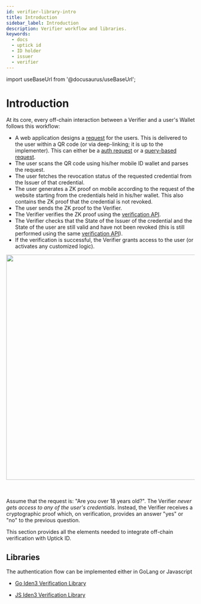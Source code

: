 ```yaml
---
id: verifier-library-intro
title: Introduction
sidebar_label: Introduction
description: Verifier workflow and libraries.
keywords:
  - docs
  - uptick id
  - ID holder
  - issuer
  - verifier
---
```


import useBaseUrl from '@docusaurus/useBaseUrl';

# Introduction

At its core, every off-chain interaction between a Verifier and a user's Wallet follows this workflow:

- A web application designs a [request](./request-api-guide.md) for the users. This is delivered to the user within a QR code (or via deep-linking; it is up to the implementer). This can either be a [auth request](./request-api-guide.md#basic-auth-request) or a [query-based request](./request-api-guide.md#query-based-request).
- The user scans the QR code using his/her mobile ID wallet and parses the request.
- The user fetches the revocation status of the requested credential from the Issuer of that credential.
- The user generates a ZK proof on mobile according to the request of the website starting from the credentials held in his/her wallet. This also contains the ZK proof that the credential is not revoked.
- The user sends the ZK proof to the Verifier.
- The Verifier verifies the ZK proof using the [verification API](./verification-api-guide.md).
- The Verifier checks that the State of the Issuer of the credential and the State of the user are still valid and have not been revoked (this is still performed using the same [verification API](./verification-api-guide.md)).
- If the verification is successful, the Verifier grants access to the user (or activates any customized logic).

<div align="center">
<img src={useBaseUrl("img/off-chain-flow.png")} align="center" width="600"/>
</div>
<br></br>

Assume that the request is: "Are you over 18 years old?". The Verifier _never gets access to any of the user's credentials_. Instead, the Verifier receives a cryptographic proof which, on verification, provides an answer "yes" or "no" to the previous question.

This section provides all the elements needed to integrate off-chain verification with Uptick ID.

## Libraries

The authentication flow can be implemented either in GoLang or Javascript

- <a href="https://github.com/iden3/go-iden3-auth" target="_blank">Go Iden3 Verification Library</a>

- <a href="https://github.com/iden3/js-iden3-auth" target="_blank">JS Iden3 Verification Library</a>
